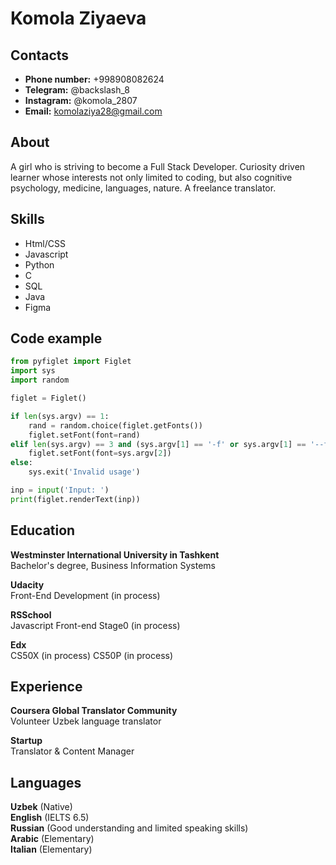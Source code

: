 # Komola Ziyaeva

## Contacts
- **Phone number:** +998908082624
- **Telegram:** @backslash_8
- **Instagram:** @komola_2807
- **Email:** komolaziya28@gmail.com

## About
A girl who is striving to become a Full Stack Developer. Curiosity driven learner whose interests not only limited to coding, but also cognitive psychology, medicine, languages, nature. A freelance translator.

## Skills
- Html/CSS
- Javascript
- Python
- C
- SQL
- Java
- Figma

## Code example
```python
from pyfiglet import Figlet
import sys
import random

figlet = Figlet()

if len(sys.argv) == 1:
    rand = random.choice(figlet.getFonts())
    figlet.setFont(font=rand)
elif len(sys.argv) == 3 and (sys.argv[1] == '-f' or sys.argv[1] == '--font')  and sys.argv[2] in figlet.getFonts():
    figlet.setFont(font=sys.argv[2])
else:
    sys.exit('Invalid usage')

inp = input('Input: ')
print(figlet.renderText(inp))
```

## Education

**Westminster International University in Tashkent**    
Bachelor's degree, Business Information Systems 


**Udacity**    
Front-End Development (in process)


**RSSchool**    
Javascript Front-end Stage0 (in process)


**Edx**  
CS50X (in process)
CS50P (in process)


## Experience

**Coursera Global Translator Community**  
Volunteer Uzbek language translator

**Startup**  
Translator & Content Manager


## Languages

**Uzbek** (Native)  
**English** (IELTS 6.5)  
**Russian** (Good understanding and limited speaking skills)  
**Arabic** (Elementary)  
**Italian** (Elementary)  
